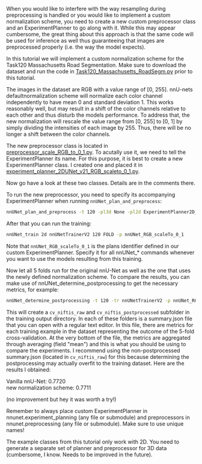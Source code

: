 When you would like to interfere with the way resampling during preprocessing is handled or you would like to implement 
a custom normalization scheme, you need to create a new custom preprocessor class and an ExperimentPlanner to go along 
with it. While this may appear cumbersome, the great thing about this approach is that the same code will be used for 
inference as well thus guaranteeing that images are preprocessed properly (i.e. the way the model expects).

In this tutorial we will implement a custom normalization scheme for the Task120 Massachusetts Road Segmentation. Make 
sure to download the dataset and run the code in [Task120_Massachusetts_RoadSegm.py](../../nnunet/dataset_conversion/Task120_Massachusetts_RoadSegm.py) prior to this tutorial.

The images in the dataset are RGB with a value range of [0, 255]. nnU-nets defaultnormalization scheme will normalize 
each color channel independently to have mean 0 and standard deviation 1. This works reasonably well, but may result 
in a shift of the color channels relative to each other and thus disturb the models performance. To address that, the new
normalization will rescale the value range from [0, 255] to [0, 1] by simply dividing the intensities of each image by 
255. Thus, there will be no longer a shift between the color channels.

The new preprocessor class is located in [preprocessor_scale_RGB_to_0_1.py](../../nnunet/preprocessing/custom_preprocessors/preprocessor_scale_RGB_to_0_1.py). 
To acutally use it, we need to tell the ExperimentPlanner its name. For this purpose, it is best to create a new 
ExperimentPlanner class. I created one and placed it in [experiment_planner_2DUNet_v21_RGB_scaleto_0_1.py](../../nnunet/experiment_planning/alternative_experiment_planning/normalization/experiment_planner_2DUNet_v21_RGB_scaleto_0_1.py).

Now go have a look at these two classes. Details are in the comments there.

To run the new preprocessor, you need to specify its accompanying ExperimentPlanner when running 
`nnUNet_plan_and_preprocess`:

```bash
nnUNet_plan_and_preprocess -t 120 -pl3d None -pl2d ExperimentPlanner2D_v21_RGB_scaleTo_0_1
```

After that you can run the training:

```bash
nnUNet_train 2d nnUNetTrainerV2 120 FOLD -p nnUNet_RGB_scaleTo_0_1
```

Note that `nnUNet_RGB_scaleTo_0_1` is the plans identifier defined in our custom ExperimentPlanner. Specify it for all 
nnUNet_* commands whenever you want to use the models resulting from this training.

Now let all 5 folds run for the original nnU-Net as well as the one that uses the newly defined normalization scheme. 
To compare the results, you can make use of nnUNet_determine_postprocessing to get the necessary metrics, for example:

```bash
nnUNet_determine_postprocessing -t 120 -tr nnUNetTrainerV2 -p nnUNet_RGB_scaleTo_0_1
```

This will create a `cv_niftis_raw` and `cv_niftis_postprocessed` subfolder in the training output directory. In each
 of these folders is a summary.json file that you can open with a regular text editor. In this file, there are metrics 
 for each training example in the dataset representing the outcome of the 5-fold cross-validation. At the very bottom 
 of the file, the metrics are aggregated through averaging (field "mean") and this is what you should be using to 
 compare the experiments. I recommend using the non-postprocessed summary.json (located in `cv_niftis_raw`) for this 
 because determining the postprocessing may actually overfit to the training dataset. Here are the results I obtained:
 
Vanilla nnU-Net:    0.7720\
new normalization scheme: 0.7711

(no improvement but hey it was worth a try!)

Remember to always place custom ExperimentPlanner in nnunet.experiment_planning (any file or submodule) and 
preprocessors in nnunet.preprocessing (any file or submodule). Make sure to use unique names!

The example classes from this tutorial only work with 2D. You need to generate a separate set of planner and preprocessor
for 3D data (cumbersome, I know. Needs to be improved in the future).